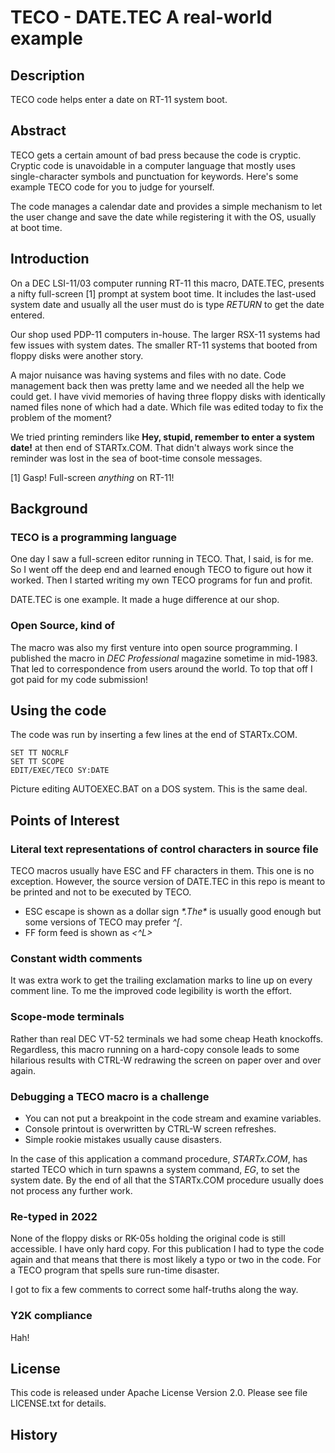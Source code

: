 # TECO - DATE.TEC A real-world example

## Description

TECO code helps enter a date on RT-11 system boot.

## Abstract

TECO gets a certain amount of bad press because the code is cryptic.
Cryptic code is unavoidable in a computer language
that mostly uses single-character symbols and punctuation for
keywords. Here's some example TECO code for you to judge for
yourself.

The code manages a calendar date and provides a simple mechanism
to let the user change and save the date while registering it with the
OS, usually at boot time.

## Introduction

On a DEC LSI-11/03 computer running RT-11 this macro,
DATE.TEC, presents a nifty full-screen [1] prompt at system boot time.
It includes the last-used system date and usually all the user must
do is type _RETURN_ to get the date entered.

Our shop used PDP-11 computers in-house. The larger RSX-11 systems
had few issues with system dates. The smaller RT-11 systems that booted
from floppy disks were another story.

A major nuisance was having systems and files with no date.
Code management back then was pretty
lame and we needed all the help we could get. I have vivid memories of
having three floppy disks with identically named files none of which
had a date.
Which file was edited today to fix the problem of the moment?

We tried printing reminders like
**Hey, stupid, remember to enter a system date!** at then end of
STARTx.COM. That didn't always work since the reminder was lost in
the sea of boot-time console messages.

[1] Gasp! Full-screen _anything_ on RT-11!

## Background

### TECO is a programming language

One day I saw a full-screen editor running in TECO.
That, I said, is for me. So I went off the deep
end and learned enough TECO to figure out how it worked. Then I started
writing my own TECO programs for fun and profit.

DATE.TEC is one example. It made a huge difference at our shop.

### Open Source, kind of

The macro was also my first venture into open source programming.
I published the macro in _DEC Professional_ magazine sometime in mid-1983.
That led to correspondence from users around the world.
To top that off I got paid for my code submission!

## Using the code

The code was run by inserting a few lines at the end of STARTx.COM.

    SET TT NOCRLF
    SET TT SCOPE
    EDIT/EXEC/TECO SY:DATE

Picture editing AUTOEXEC.BAT on a DOS system. This is the same deal.

## Points of Interest

### Literal text representations of control characters in source file

TECO macros usually have ESC and FF characters in them. This one
is no exception. However, the source version of DATE.TEC in this repo
is meant to be printed and not to be executed by TECO. 

* ESC escape is shown as a dollar sign *$*. The *$* is usually good enough but some versions of TECO may prefer *^[*.
* FF form feed is shown as *<^L>*

### Constant width comments

It was extra work to get the trailing exclamation marks to line up
on every comment line. To me the improved code legibility is worth
the effort.

### Scope-mode terminals

Rather than real DEC VT-52 terminals we had some cheap Heath knockoffs.
Regardless, this macro running on a hard-copy console leads to some
hilarious results with CTRL-W redrawing the screen on paper over and over
again.

### Debugging a TECO macro is a challenge

* You can not put a breakpoint in the code stream and examine variables.
* Console printout is overwritten by CTRL-W screen refreshes.
* Simple rookie mistakes usually cause disasters.

In the case of this application
a command procedure, _STARTx.COM_, has started TECO which in turn
spawns a system command, _EG_, to set the system date.
By the end of all that the STARTx.COM
procedure usually does not process any further work.

### Re-typed in 2022

None of the floppy disks or RK-05s holding the original code is still
accessible.
I have only hard copy. For this publication I had to type
the code again and
that means that there is most likely a typo or two in the code. For
a TECO program that spells sure run-time disaster.

I got to fix a few comments to correct some half-truths along the way.

### Y2K compliance

Hah!

## License

This code is released under Apache License Version 2.0. Please see
file LICENSE.txt for details.

## History

